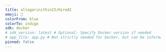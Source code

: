 ```yaml
---
title: allagarinithin23/HireAI
emoji: 🐳
colorFrom: blue
colorTo: indigo
sdk: docker
# sdk_version: latest # Optional: Specify Docker version if needed
# app_file: app.py # Not strictly needed for Docker, but can be informative
pinned: false
---
```


